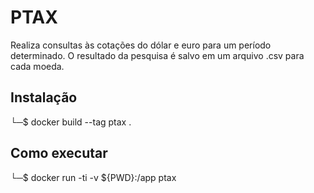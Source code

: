 <h1>PTAX</h1>
Realiza consultas às cotações do dólar e euro para um período determinado. O resultado da pesquisa é salvo em um arquivo .csv para cada moeda.

<h2>Instalação</h2>

└─$ docker build --tag ptax .


<h2>Como executar</h2>

└─$ docker run -ti -v ${PWD}:/app ptax   




                
